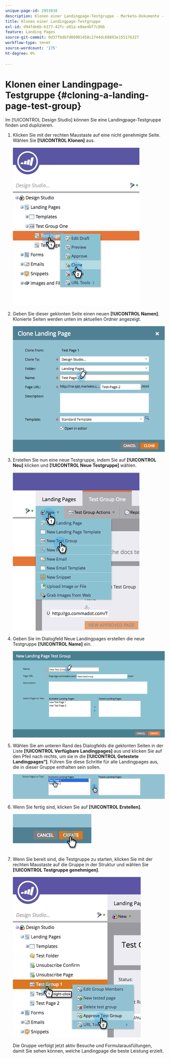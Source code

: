 ```yaml
---
unique-page-id: 2953038
description: Klonen einer Landingpage-Testgruppe - Marketo-Dokumente - Produktdokumentation
title: Klonen einer Landingpage-Testgruppe
exl-id: d94fde6b-b377-42fc-a91a-e8ee4bf7c8bb
feature: Landing Pages
source-git-commit: 0d37fbdb7d08901458c1744dc68893e155176327
workflow-type: tm+mt
source-wordcount: '175'
ht-degree: 0%

---
```


# Klonen einer Landingpage-Testgruppe {#cloning-a-landing-page-test-group}

Im [!UICONTROL Design Studio] können Sie eine Landingpage-Testgruppe finden und duplizieren.

1. Klicken Sie mit der rechten Maustaste auf eine nicht genehmigte Seite. Wählen Sie **[!UICONTROL Klonen]** aus.

   ![](assets/image2015-4-27-15-3a11-3a24.png)

1. Geben Sie dieser geklonten Seite einen neuen **[!UICONTROL Namen]**. Klonierte Seiten werden unten im aktuellen Ordner angezeigt.

   ![](assets/image2015-4-27-16-3a10-3a10.png)

1. Erstellen Sie nun eine neue Testgruppe, indem Sie auf **[!UICONTROL Neu]** klicken und **[!UICONTROL Neue Testgruppe]** wählen.

   ![](assets/image2015-4-27-15-3a49-3a54.png)

1. Geben Sie im Dialogfeld Neue Landingpages erstellen die neue Testgruppe **[!UICONTROL Name]** ein.

   ![](assets/image2015-4-27-15-3a58-3a13.png)

1. Wählen Sie am unteren Rand des Dialogfelds die geklonten Seiten in der Liste **[!UICONTROL Verfügbare Landingpages]** aus und klicken Sie auf den Pfeil nach rechts, um sie in die **[!UICONTROL Getestete Landingpages“]**. Führen Sie diese Schritte für alle Landingpages aus, die in dieser Gruppe enthalten sein sollen.

   ![](assets/image2015-4-27-16-3a3-3a22.png)

1. Wenn Sie fertig sind, klicken Sie auf **[!UICONTROL Erstellen]**.

   ![](assets/image2015-4-27-16-3a7-3a50.png)

1. Wenn Sie bereit sind, die Testgruppe zu starten, klicken Sie mit der rechten Maustaste auf die Gruppe in der Struktur und wählen Sie **[!UICONTROL Testgruppe genehmigen]**.

   ![](assets/image2015-4-27-16-3a19-3a10.png)

   Die Gruppe verfolgt jetzt aktiv Besuche und Formularausfüllungen, damit Sie sehen können, welche Landingpage die beste Leistung erzielt.
